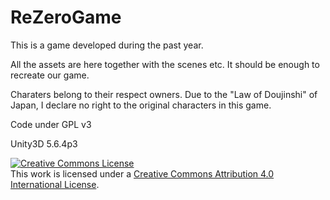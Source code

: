 # ReZeroGame
This is a game developed during the past year. 

All the assets are here together with the scenes etc. It should be enough to recreate our game. 

Charaters belong to their respect owners. 
Due to the "Law of Doujinshi" of Japan, I declare no right to the original characters in this game.

Code under GPL v3

Unity3D 5.6.4p3 

<a rel="license" href="http://creativecommons.org/licenses/by/4.0/"><img alt="Creative Commons License" style="border-width:0" src="https://i.creativecommons.org/l/by/4.0/88x31.png" /></a><br />This work is licensed under a <a rel="license" href="http://creativecommons.org/licenses/by/4.0/">Creative Commons Attribution 4.0 International License</a>.
